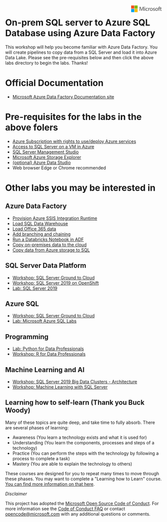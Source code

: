<img style="float: right;" src="./graphics/solutions-microsoft-logo-small.png">

# On-prem SQL server to Azure SQL Database using Azure Data Factory

This workshop will help you become familiar with Azure Data Factory. You will create pipelines to copy data from a SQL Server and load it into Azure Data Lake.
Please see the pre-requisites below and then click the above labs directory to begin the labs. Thanks!

# Official Documentation
- [Microsoft Azure Data Factory Documentation site](https://docs.microsoft.com/en-us/azure/data-factory/)

# Pre-requisites for the labs in the above folers
- [Azure Subscription with rights to use/deploy Azure services](https://portal.azure.com)
- [Access to SQL Server on a VM in Azure](https://github.com/krepko7/Azure-Data-Factory/tree/master/labs/Lab0%20-%20Set%20up)
- [SQL Server Management Studio](https://docs.microsoft.com/en-us/sql/ssms/download-sql-server-management-studio-ssms)
- [Microsoft Azure Storage Explorer](https://azure.microsoft.com/en-us/features/storage-explorer/)
- [(optional) Azure Data Studio](https://docs.microsoft.com/en-us/sql/azure-data-studio/download?view=sql-server-ver15)
- Web browser Edge or Chrome recommended


# Other labs you may be interested in

## Azure Data Factory
- [Provision Azure SSIS Integration Runtime](https://docs.microsoft.com/en-us/azure/data-factory/tutorial-deploy-ssis-packages-azure)
- [Load SQL Data Warehouse](https://docs.microsoft.com/en-us/azure/data-factory/load-azure-sql-data-warehouse)
- [Load Office 365 data](https://docs.microsoft.com/en-us/azure/data-factory/load-office-365-data)
- [Add branching and chaining](https://docs.microsoft.com/en-us/azure/data-factory/tutorial-control-flow-portal)
- [Run a Databricks Notebook in ADF](https://docs.microsoft.com/en-us/azure/data-factory/transform-data-using-databricks-notebook)
- [Copy on-premises data to the cloud](https://docs.microsoft.com/en-us/azure/data-factory/tutorial-hybrid-copy-portal)
- [Copy data from Azure storage to SQL](https://docs.microsoft.com/en-us/azure/data-factory/tutorial-copy-data-portal)


## SQL Server Data Platform

- [Workshop: SQL Server Ground to Cloud](https://github.com/microsoft/sqlworkshops/tree/master/SQLGroundToCloud)
- [Workshop: SQL Server 2019 on OpenShift](https://github.com/Microsoft/sqlworkshops/tree/master/SQLonOpenShift)
- [Lab: SQL Server 2019](https://github.com/microsoft/sqlworkshops/tree/master/sql2019lab)


## Azure SQL 
- [Workshop: SQL Server Ground to Cloud](https://github.com/microsoft/sqlworkshops/tree/master/SQLGroundToCloud)
- [Lab: Microsoft Azure SQL Labs](https://github.com/microsoft/sqlworkshops/tree/master/AzureSQLLabs)

## Programming

- [Lab: Python for Data Professionals](https://github.com/Microsoft/sqlworkshops/tree/master/PythonForDataProfessionals)
- [Workshop: R for Data Professionals](https://github.com/Microsoft/sqlworkshops/tree/master/RForDataProfessionals)

## Machine Learning and AI

- [Workshop: SQL Server 2019 Big Data Clusters - Architecture](https://github.com/Microsoft/sqlworkshops/tree/master/sqlserver2019bigdataclusters)
- [Workshop: Machine Learning with SQL Server](https://github.com/Microsoft/sqlworkshops/tree/master/SQLServerMLServices)

## Learning how to self-learn (Thank you Buck Woody)

Many of these topics are quite deep, and take time to fully absorb. There are several phases of learning:

 - Awareness (You learn a technology exists and what it is used for)
 - Understanding (You learn the components, processes and steps of a technology)
 - Practice (You can perform the steps with the technology by following a process to complete a task)
 - Mastery (You are able to explain the technology to others)

These courses are designed for you to repeat many times to move through these phases. You may want to complete a "Learning how to Learn" course. <a href="https://www.nytimes.com/2017/08/04/education/edlife/learning-how-to-learn-barbara-oakley.html" target="_blank">You can find more information on that here</a>. 

*Disclaimer*

This project has adopted the [Microsoft Open Source Code of Conduct](https://opensource.microsoft.com/codeofconduct/). For more information see the [Code of Conduct FAQ](https://opensource.microsoft.com/codeofconduct/faq/) or contact [opencode@microsoft.com](mailto:opencode@microsoft.com) with any additional questions or comments.

